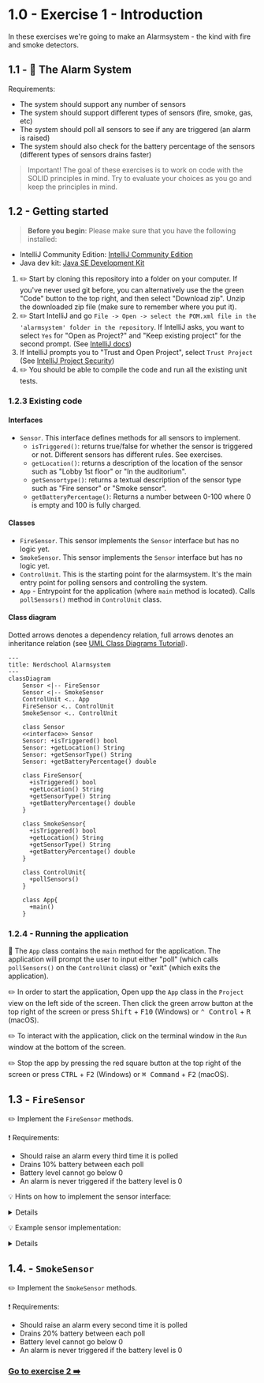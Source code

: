 # 1.0 - Exercise 1 - Introduction

In these exercises we're going to make an Alarmsystem - the kind with fire and smoke detectors.

## 1.1 - :rotating_light: The Alarm System

Requirements:

- The system should support any number of sensors
- The system should support different types of sensors (fire, smoke, gas, etc)
- The system should poll all sensors to see if any are triggered (an alarm is raised)
- The system should also check for the battery percentage of the sensors (different types of sensors drains faster)

> Important! The goal of these exercises is to work on code with the SOLID principles in mind. Try to evaluate your choices as you go and keep the principles in mind.

## 1.2 - Getting started

> **Before you begin**: Please make sure that you have the following installed:

- IntelliJ Community Edition: [IntelliJ Community Edition](https://www.jetbrains.com/idea/download/)
- Java dev kit: [Java SE Development Kit](https://docs.oracle.com/en/java/javase/19/install/overview-jdk-installation.html)

1. :pencil2: Start by cloning this repository into a folder on your computer. If you've never used git before, you can alternatively use the the green "Code" button to the top right, and then select "Download zip". Unzip the downloaded zip file (make sure to remember where you put it).
2. :pencil2: Start IntelliJ and go `File -> Open -> select the POM.xml file in the 'alarmsystem' folder in the repository`. If IntelliJ asks, you want to select `Yes` for "Open as Project?" and "Keep existing project" for the second prompt. (See [IntelliJ docs](https://www.jetbrains.com/help/idea/maven-support.html#maven_import_project_start))
3. If IntelliJ prompts you to "Trust and Open Project", select `Trust Project` (See [IntelliJ Project Security](https://www.jetbrains.com/help/idea/project-security.html))
4. :pencil2: You should be able to compile the code and run all the existing unit tests.

### 1.2.3 Existing code

#### Interfaces

- `Sensor`. This interface defines methods for all sensors to implement.
  - `isTriggered()`: returns true/false for whether the sensor is triggered or not. Different sensors has different rules. See exercises.
  - `getLocation()`: returns a description of the location of the sensor such as "Lobby 1st floor" or "In the auditorium".
  - `getSensortype()`: returns a textual description of the sensor type such as "Fire sensor" or "Smoke sensor".
  - `getBatteryPercentage()`: Returns a number between 0-100 where 0 is empty and 100 is fully charged.

#### Classes

- `FireSensor`. This sensor implements the `Sensor` interface but has no logic yet.
- `SmokeSensor`. This sensor implements the `Sensor` interface but has no logic yet.
- `ControlUnit`. This is the starting point for the alarmsystem. It's the main entry point for polling sensors and controlling the system.
- `App` - Entrypoint for the application (where `main` method is located). Calls `pollSensors()` method in `ControlUnit` class.

#### Class diagram

Dotted arrows denotes a dependency relation, full arrows denotes an inheritance relation (see [UML Class Diagrams Tutorial](https://www.visual-paradigm.com/guide/uml-unified-modeling-language/uml-class-diagram-tutorial/)).

```mermaid
---
title: Nerdschool Alarmsystem
---
classDiagram
    Sensor <|-- FireSensor
    Sensor <|-- SmokeSensor
    ControlUnit <.. App
    FireSensor <.. ControlUnit
    SmokeSensor <.. ControlUnit

    class Sensor
    <<interface>> Sensor
    Sensor: +isTriggered() bool
    Sensor: +getLocation() String
    Sensor: +getSensorType() String
    Sensor: +getBatteryPercentage() double
    
    class FireSensor{
      +isTriggered() bool
      +getLocation() String
      +getSensorType() String
      +getBatteryPercentage() double
    }
    
    class SmokeSensor{
      +isTriggered() bool
      +getLocation() String
      +getSensorType() String
      +getBatteryPercentage() double
    }
    
    class ControlUnit{
      +pollSensors()
    }

    class App{
      +main()
    }
```

### 1.2.4 - Running the application

:book: The `App` class contains the `main` method for the application. The application will prompt the user to input either "poll" (which calls `pollSensors()` on the `ControlUnit` class) or "exit" (which exits the application).

:pencil2: In order to start the application, Open upp the `App` class in the `Project` view on the left side of the screen. Then click the green arrow button at the top right of the screen or press <kbd>Shift</kbd> + <kbd>F10</kbd> (Windows) or <kbd>⌃ Control</kbd> + <kbd>R</kbd> (macOS).

:pencil2: To interact with the application, click on the terminal window in the `Run` window at the bottom of the screen.

:pencil2: Stop the app by pressing the red square button at the top right of the screen or press <kbd>CTRL</kbd> + <kbd>F2</kbd> (Windows) or <kbd>⌘ Command</kbd> + <kbd>F2</kbd> (macOS).

## 1.3 - `FireSensor`

:pencil2: Implement the `FireSensor` methods.

:exclamation: Requirements:

- Should raise an alarm every third time it is polled
- Drains 10% battery between each poll
- Battery level cannot go below 0
- An alarm is never triggered if the battery level is 0

:bulb: Hints on how to implement the sensor interface:
<details>

- Add instance variables for all the get methods
- Add a separate backing field for tracking number of polls
- Increment this number each time the isTriggered method is called
- To implement the trigger logic, use the modulo operator in combination with the tigger count field

</details>

:bulb: Example sensor implementation:
<details>

```java
package nerdschool;

public class NoobSensor implements Sensor {
  private static final int triggerFrequency = 5;
  private int nrOfIsTriggeredCalls = 0;
  private int batteryPercentage = 100;

  public boolean isTriggered() {
    batteryPercentage -= 5;

    nrOfIsTriggeredCalls++;
    return (nrOfIsTriggeredCalls % triggerFrequency == 0);
  }

  public String getLocation() {
    return "Nerdschool HQ";
  }

  public String getSensorType() {
    return "Noob";
  }

  public double getBatteryPercentage() {
    return batteryPercentage;
  }
}
```

</details>

## 1.4. - `SmokeSensor`

:pencil2: Implement the `SmokeSensor` methods.

:exclamation: Requirements:

- Should raise an alarm every second time it is polled
- Drains 20% battery between each poll
- Battery level cannot go below 0
- An alarm is never triggered if the battery level is 0

### [Go to exercise 2 :arrow_right:](../exercise-2/README.md)
